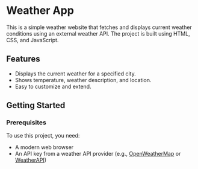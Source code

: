 # Weather App

This is a simple weather website that fetches and displays current weather conditions using an external weather API. The project is built using HTML, CSS, and JavaScript.

## Features

- Displays the current weather for a specified city.
- Shows temperature, weather description, and location.
- Easy to customize and extend.

## Getting Started

### Prerequisites

To use this project, you need:

- A modern web browser
- An API key from a weather API provider (e.g., [OpenWeatherMap](https://openweathermap.org/api) or [WeatherAPI](https://www.weatherapi.com/))
